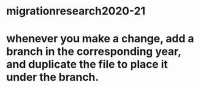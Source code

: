 # migrationresearch2020-21

# whenever you make a change, add a branch in the corresponding year, and duplicate the file to place it under the branch.

